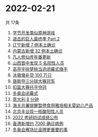 # 2022-02-21
  共 17条

  <!-- BEGIN -->
  <!-- 最后更新时间:Mon Feb 21 2022 17:11:36 GMT+0000 (Coordinated Universal Time) -->
  1. [字节开发类似原神游戏](https://www.zhihu.com/search?q=原神)
1. [进击的巨人最终季 Part.2](https://www.zhihu.com/search?q=进击的巨人)
1. [辽宁新增 7 例本土确诊](https://www.zhihu.com/search?q=辽宁新增)
1. [内蒙古新增 32 例本土确诊](https://www.zhihu.com/search?q=内蒙古新增)
1. [凡人修仙传年番更新](https://www.zhihu.com/search?q=凡人修仙传)
1. [山西晋中发现 5 名阳性人员](https://www.zhihu.com/search?q=山西阳性)
1. [高亭宇徐梦桃当选闭幕式旗手](https://www.zhihu.com/search?q=闭幕式旗手)
1. [冰墩墩补货 100 万只](https://www.zhihu.com/search?q=冰墩墩补货)
1. [唐斯夺三分球大赛冠军](https://www.zhihu.com/search?q=三分球大赛)
1. [扣篮大赛托平夺冠](https://www.zhihu.com/search?q=扣篮大赛)
1. [冬奥会闭幕式](https://www.zhihu.com/search?q=冬奥会闭幕式)
1. [意大利 8 分钟](https://www.zhihu.com/search?q=意大利八分钟)
1. [海关总署提醒暂停食用雅培相关婴幼儿产品](https://www.zhihu.com/search?q=雅培)
1. [北京丰台现一核酸阳性人员](https://www.zhihu.com/search?q=北京丰台)
1. [2022 考研初试成绩公布](https://www.zhihu.com/search?q=考研成绩)
1. [香港新增约 7000 确诊病例](https://www.zhihu.com/search?q=香港疫情)
1. [冬奥会赛场比金牌更重要的事](https://www.zhihu.com/search?q=冬奥会赛场)
  <!-- END -->
  
